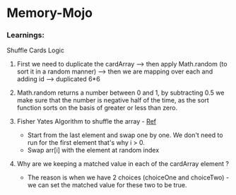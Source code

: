 # Memory-Mojo

### Learnings:

Shuffle Cards Logic

1. First we need to duplicate the cardArray --> then apply Math.random (to sort it in a random manner) --> then we are mapping over each and adding id --> duplicated 6\*6

2. Math.random returns a number between 0 and 1, by subtracting 0.5 we make sure that the number is negative half of the time, as the sort function sorts on the basis of greater or less than zero.

3. Fisher Yates Algorithm to shuffle the array - [Ref]()

   - Start from the last element and swap one by one. We don't need to run for the first element that's why i > 0.
   - Swap arr[i] with the element at random index

4. Why are we keeping a matched value in each of the cardArray element ?
   - The reason is when we have 2 choices (choiceOne and choiceTwo) - we can set the matched value for these two to be true.
